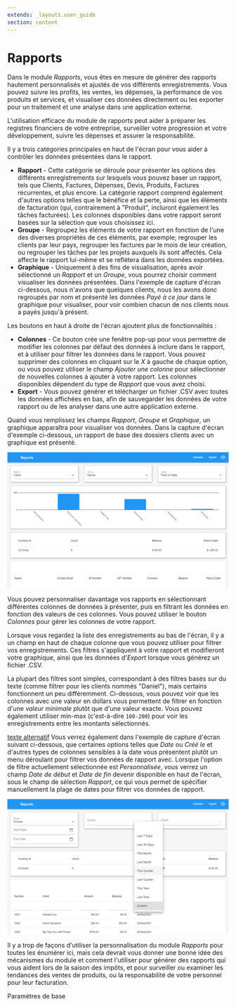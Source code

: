 ```yaml
---
extends: _layouts.user_guide
section: content
---
```


# Rapports

Dans le module *Rapports*, vous êtes en mesure de générer des rapports hautement personnalisés et ajustés de vos différents enregistrements. Vous pouvez suivre les profits, les ventes, les dépenses, la performance de vos produits et services, et visualiser ces données directement ou les exporter pour un traitement et une analyse dans une application externe.

L'utilisation efficace du module de rapports peut aider à préparer les registres financiers de votre entreprise, surveiller votre progression et votre développement, suivre les dépenses et assurer la responsabilité.

Il y a trois catégories principales en haut de l'écran pour vous aider à contrôler les données présentées dans le rapport.

* **Rapport** - Cette catégorie se déroule pour présenter les options des différents enregistrements sur lesquels vous pouvez baser un rapport, tels que Clients, Factures, Dépenses, Devis, Produits, Factures récurrentes, et plus encore. La catégorie rapport comprend également d'autres options telles que le bénéfice et la perte, ainsi que les éléments de facturation (qui, contrairement à "Produit", incluront également les tâches facturées). Les colonnes disponibles dans votre rapport seront basées sur la sélection que vous choisissez ici.
* **Groupe** - Regroupez les éléments de votre rapport en fonction de l'une des diverses propriétés de ces éléments, par exemple; regrouper les clients par leur pays, regrouper les factures par le mois de leur création, ou regrouper les tâches par les projets auxquels ils sont affectés. Cela affecte le rapport lui-même et se reflétera dans les données exportées.
* **Graphique** - Uniquement à des fins de visualisation, après avoir sélectionné un *Rapport* et un *Groupe*, vous pourrez choisir comment visualiser les données présentées. Dans l'exemple de capture d'écran ci-dessous, nous n'avons que quelques clients, nous les avons donc regroupés par nom et présenté les données *Payé à ce jour* dans le graphique pour visualiser, pour voir combien chacun de nos clients nous a payés jusqu'à présent.

Les boutons en haut à droite de l'écran ajoutent plus de fonctionnalités :

* **Colonnes** - Ce bouton crée une fenêtre pop-up pour vous permettre de modifier les colonnes par défaut des données à inclure dans le rapport, et à utiliser pour filtrer les données dans le rapport. Vous pouvez supprimer des colonnes en cliquant sur le *X* à gauche de chaque option, ou vous pouvez utiliser le champ *Ajouter une colonne* pour sélectionner de nouvelles colonnes à ajouter à votre rapport. Les colonnes disponibles dépendent du type de *Rapport* que vous avez choisi.
* **Export** - Vous pouvez générer et télécharger un fichier .CSV avec toutes les données affichées en bas, afin de sauvegarder les données de votre rapport ou de les analyser dans une autre application externe.

Quand vous remplissez les champs *Rapport*, *Groupe* et *Graphique*, un graphique apparaîtra pour visualiser vos données. Dans la capture d'écran d'exemple ci-dessous, un rapport de base des dossiers clients avec un graphique est présenté.

![texte alternatif](/assets/images/reports/reports.png "Rapport de base")

Vous pouvez personnaliser davantage vos rapports en sélectionnant différentes colonnes de données à présenter, puis en filtrant les données en fonction des valeurs de ces colonnes. Vous pouvez utiliser le bouton *Colonnes* pour gérer les colonnes de votre rapport.

Lorsque vous regardez la liste des enregistrements au bas de l'écran, il y a un champ en haut de chaque colonne que vous pouvez utiliser pour filtrer vos enregistrements. Ces filtres s'appliquent à votre rapport et modifieront votre graphique, ainsi que les données d'*Export* lorsque vous générez un fichier .CSV.

La plupart des filtres sont simples, correspondant à des filtres basés sur du texte (comme filtrer pour les clients nommés "Daniel"), mais certains fonctionnent un peu différemment. Ci-dessous, vous pouvez voir que les colonnes avec une valeur en dollars vous permettent de filtrer en fonction d'une *valeur minimale* plutôt que d'une valeur exacte. Vous pouvez également utiliser min-max (c'est-à-dire `100-200`) pour voir les enregistrements entre les montants sélectionnés.

[texte alternatif](/assets/images/reports/filter-minimum-value.png "Filtrer par valeur minimale") Vous verrez également dans l'exemple de capture d'écran suivant ci-dessous, que certaines options telles que *Date* ou *Créé le* et d'autres types de colonnes sensibles à la date vous présentent plutôt un menu déroulant pour filtrer vos données de rapport avec. Lorsque l'option de filtre actuellement sélectionnée est *Personnalisée*, vous verrez un champ *Date de début* et *Date de fin* devenir disponible en haut de l'écran, sous le champ de sélection *Rapport*, ce qui vous permet de spécifier manuellement la plage de dates pour filtrer vos données de rapport.

![texte alternatif](/assets/images/reports/filter-date.png "Filtrer par date")

Il y a trop de façons d'utiliser la personnalisation du module *Rapports* pour toutes les énumérer ici, mais cela devrait vous donner une bonne idée des mécanismes du module et comment l'utiliser pour générer des rapports qui vous aident lors de la saison des impôts, et pour surveiller ou examiner les tendances des ventes de produits, ou la responsabilité de votre personnel pour leur facturation.

<x-next url=/docs/basic-settings>Paramètres de base</x-next>

